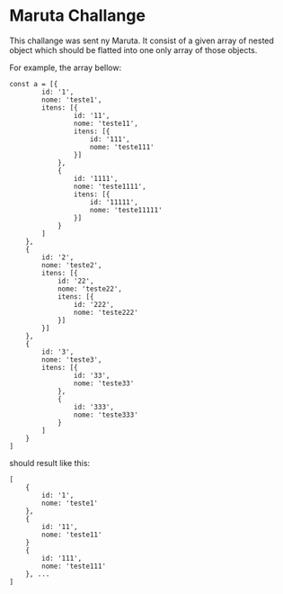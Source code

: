 # Maruta Challange

This challange was sent ny Maruta. It consist of a given array of nested object which should be flatted into one only array of those objects. 

For example, the array bellow: 

```
const a = [{
        id: '1',
        nome: 'teste1',
        itens: [{
                id: '11',
                nome: 'teste11',
                itens: [{
                    id: '111',
                    nome: 'teste111'
                }]
            },
            {
                id: '1111',
                nome: 'teste1111',
                itens: [{
                    id: '11111',
                    nome: 'teste11111'
                }]
            }
        ]
    },
    {
        id: '2',
        nome: 'teste2',
        itens: [{
            id: '22',
            nome: 'teste22',
            itens: [{
                id: '222',
                nome: 'teste222'
            }]
        }]
    },
    {
        id: '3',
        nome: 'teste3',
        itens: [{
                id: '33',
                nome: 'teste33'
            },
            {
                id: '333',
                nome: 'teste333'
            }
        ]
    }
]
```
should result like this: 

```
[
    { 
        id: '1',
        nome: 'teste1'
    },
    { 
        id: '11',
        nome: 'teste11'
    }
    { 
        id: '111',
        nome: 'teste111'
    }, ...
]
```